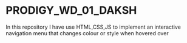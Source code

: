 # PRODIGY_WD_01_DAKSH
In this repository I have use HTML,CSS,JS to implement an interactive navigation menu that changes colour or style when hovered over
